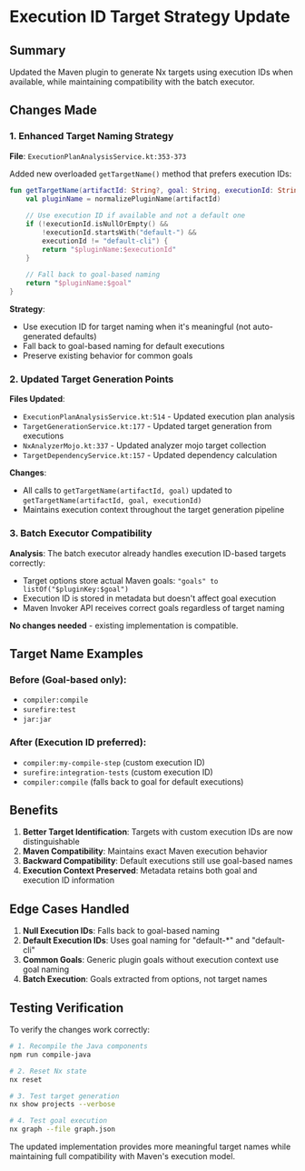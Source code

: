 # Execution ID Target Strategy Update

## Summary

Updated the Maven plugin to generate Nx targets using execution IDs when available, while maintaining compatibility with the batch executor.

## Changes Made

### 1. Enhanced Target Naming Strategy

**File**: `ExecutionPlanAnalysisService.kt:353-373`

Added new overloaded `getTargetName()` method that prefers execution IDs:

```kotlin
fun getTargetName(artifactId: String?, goal: String, executionId: String?): String {
    val pluginName = normalizePluginName(artifactId)
    
    // Use execution ID if available and not a default one
    if (!executionId.isNullOrEmpty() && 
        !executionId.startsWith("default-") && 
        executionId != "default-cli") {
        return "$pluginName:$executionId"
    }
    
    // Fall back to goal-based naming
    return "$pluginName:$goal"
}
```

**Strategy**:
- Use execution ID for target naming when it's meaningful (not auto-generated defaults)
- Fall back to goal-based naming for default executions
- Preserve existing behavior for common goals

### 2. Updated Target Generation Points

**Files Updated**:
- `ExecutionPlanAnalysisService.kt:514` - Updated execution plan analysis
- `TargetGenerationService.kt:177` - Updated target generation from executions  
- `NxAnalyzerMojo.kt:337` - Updated analyzer mojo target collection
- `TargetDependencyService.kt:157` - Updated dependency calculation

**Changes**:
- All calls to `getTargetName(artifactId, goal)` updated to `getTargetName(artifactId, goal, executionId)`
- Maintains execution context throughout the target generation pipeline

### 3. Batch Executor Compatibility

**Analysis**: The batch executor already handles execution ID-based targets correctly:

- Target options store actual Maven goals: `"goals" to listOf("$pluginKey:$goal")`
- Execution ID is stored in metadata but doesn't affect goal execution
- Maven Invoker API receives correct goals regardless of target naming

**No changes needed** - existing implementation is compatible.

## Target Name Examples

### Before (Goal-based only):
- `compiler:compile`
- `surefire:test` 
- `jar:jar`

### After (Execution ID preferred):
- `compiler:my-compile-step` (custom execution ID)
- `surefire:integration-tests` (custom execution ID)
- `compiler:compile` (falls back to goal for default executions)

## Benefits

1. **Better Target Identification**: Targets with custom execution IDs are now distinguishable
2. **Maven Compatibility**: Maintains exact Maven execution behavior
3. **Backward Compatibility**: Default executions still use goal-based names
4. **Execution Context Preserved**: Metadata retains both goal and execution ID information

## Edge Cases Handled

1. **Null Execution IDs**: Falls back to goal-based naming
2. **Default Execution IDs**: Uses goal naming for "default-*" and "default-cli"
3. **Common Goals**: Generic plugin goals without execution context use goal naming
4. **Batch Execution**: Goals extracted from options, not target names

## Testing Verification

To verify the changes work correctly:

```bash
# 1. Recompile the Java components
npm run compile-java

# 2. Reset Nx state
nx reset  

# 3. Test target generation
nx show projects --verbose

# 4. Test goal execution  
nx graph --file graph.json
```

The updated implementation provides more meaningful target names while maintaining full compatibility with Maven's execution model.